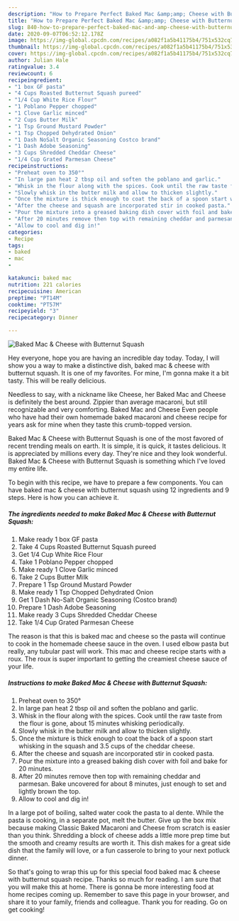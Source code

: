 ```yaml
---
description: "How to Prepare Perfect Baked Mac &amp;amp; Cheese with Butternut Squash"
title: "How to Prepare Perfect Baked Mac &amp;amp; Cheese with Butternut Squash"
slug: 840-how-to-prepare-perfect-baked-mac-and-amp-cheese-with-butternut-squash
date: 2020-09-07T06:52:12.178Z
image: https://img-global.cpcdn.com/recipes/a082f1a5b41175b4/751x532cq70/baked-mac-cheese-with-butternut-squash-recipe-main-photo.jpg
thumbnail: https://img-global.cpcdn.com/recipes/a082f1a5b41175b4/751x532cq70/baked-mac-cheese-with-butternut-squash-recipe-main-photo.jpg
cover: https://img-global.cpcdn.com/recipes/a082f1a5b41175b4/751x532cq70/baked-mac-cheese-with-butternut-squash-recipe-main-photo.jpg
author: Julian Hale
ratingvalue: 3.4
reviewcount: 6
recipeingredient:
- "1 box GF pasta"
- "4 Cups Roasted Butternut Squash pureed"
- "1/4 Cup White Rice Flour"
- "1 Poblano Pepper chopped"
- "1 Clove Garlic minced"
- "2 Cups Butter Milk"
- "1 Tsp Ground Mustard Powder"
- "1 Tsp Chopped Dehydrated Onion"
- "1 Dash NoSalt Organic Seasoning Costco brand"
- "1 Dash Adobe Seasoning"
- "3 Cups Shredded Cheddar Cheese"
- "1/4 Cup Grated Parmesan Cheese"
recipeinstructions:
- "Preheat oven to 350°"
- "In large pan heat 2 tbsp oil and soften the poblano and garlic."
- "Whisk in the flour along with the spices. Cook until the raw taste from the flour is gone, about 15 minutes whisking periodically."
- "Slowly whisk in the butter milk and allow to thicken slightly."
- "Once the mixture is thick enough to coat the back of a spoon start whisking in the squash and 3.5 cups of the cheddar cheese."
- "After the cheese and squash are incorporated stir in cooked pasta."
- "Pour the mixture into a greased baking dish cover with foil and bake for 20 minutes."
- "After 20 minutes remove then top with remaining cheddar and parmesan. Bake uncovered for about 8 minutes, just enough to set and lightly brown the top."
- "Allow to cool and dig in!"
categories:
- Recipe
tags:
- baked
- mac
- 

katakunci: baked mac  
nutrition: 221 calories
recipecuisine: American
preptime: "PT14M"
cooktime: "PT57M"
recipeyield: "3"
recipecategory: Dinner

---
```



![Baked Mac &amp; Cheese with Butternut Squash](https://img-global.cpcdn.com/recipes/a082f1a5b41175b4/751x532cq70/baked-mac-cheese-with-butternut-squash-recipe-main-photo.jpg)

Hey everyone, hope you are having an incredible day today. Today, I will show you a way to make a distinctive dish, baked mac &amp; cheese with butternut squash. It is one of my favorites. For mine, I'm gonna make it a bit tasty. This will be really delicious.

Needless to say, with a nickname like Cheese, her Baked Mac and Cheese is definitely the best around. Zippier than average macaroni, but still recognizable and very comforting. Baked Mac and Cheese Even people who have had their own homemade baked macaroni and cheese recipe for years ask for mine when they taste this crumb-topped version.

Baked Mac &amp; Cheese with Butternut Squash is one of the most favored of recent trending meals on earth. It is simple, it is quick, it tastes delicious. It is appreciated by millions every day. They're nice and they look wonderful. Baked Mac &amp; Cheese with Butternut Squash is something which I've loved my entire life.


To begin with this recipe, we have to prepare a few components. You can have baked mac &amp; cheese with butternut squash using 12 ingredients and 9 steps. Here is how you can achieve it.

<!--inarticleads1-->

##### The ingredients needed to make Baked Mac &amp; Cheese with Butternut Squash:

1. Make ready 1 box GF pasta
1. Take 4 Cups Roasted Butternut Squash pureed
1. Get 1/4 Cup White Rice Flour
1. Take 1 Poblano Pepper chopped
1. Make ready 1 Clove Garlic minced
1. Take 2 Cups Butter Milk
1. Prepare 1 Tsp Ground Mustard Powder
1. Make ready 1 Tsp Chopped Dehydrated Onion
1. Get 1 Dash No-Salt Organic Seasoning (Costco brand)
1. Prepare 1 Dash Adobe Seasoning
1. Make ready 3 Cups Shredded Cheddar Cheese
1. Take 1/4 Cup Grated Parmesan Cheese


The reason is that this is baked mac and cheese so the pasta will continue to cook in the homemade cheese sauce in the oven. I used elbow pasta but really, any tubular past will work. This mac and cheese recipe starts with a roux. The roux is super important to getting the creamiest cheese sauce of your life. 

<!--inarticleads2-->

##### Instructions to make Baked Mac &amp; Cheese with Butternut Squash:

1. Preheat oven to 350°
1. In large pan heat 2 tbsp oil and soften the poblano and garlic.
1. Whisk in the flour along with the spices. Cook until the raw taste from the flour is gone, about 15 minutes whisking periodically.
1. Slowly whisk in the butter milk and allow to thicken slightly.
1. Once the mixture is thick enough to coat the back of a spoon start whisking in the squash and 3.5 cups of the cheddar cheese.
1. After the cheese and squash are incorporated stir in cooked pasta.
1. Pour the mixture into a greased baking dish cover with foil and bake for 20 minutes.
1. After 20 minutes remove then top with remaining cheddar and parmesan. Bake uncovered for about 8 minutes, just enough to set and lightly brown the top.
1. Allow to cool and dig in!


In a large pot of boiling, salted water cook the pasta to al dente. While the pasta is cooking, in a separate pot, melt the butter. Give up the box mix because making Classic Baked Macaroni and Cheese from scratch is easier than you think. Shredding a block of cheese adds a little more prep time but the smooth and creamy results are worth it. This dish makes for a great side dish that the family will love, or a fun casserole to bring to your next potluck dinner. 

So that's going to wrap this up for this special food baked mac &amp; cheese with butternut squash recipe. Thanks so much for reading. I am sure that you will make this at home. There is gonna be more interesting food at home recipes coming up. Remember to save this page in your browser, and share it to your family, friends and colleague. Thank you for reading. Go on get cooking!
